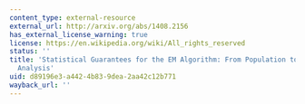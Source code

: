 ```yaml
---
content_type: external-resource
external_url: http://arxiv.org/abs/1408.2156
has_external_license_warning: true
license: https://en.wikipedia.org/wiki/All_rights_reserved
status: ''
title: 'Statistical Guarantees for the EM Algorithm: From Population to Sample-based
  Analysis'
uid: d89196e3-a442-4b83-9dea-2aa42c12b771
wayback_url: ''
---
```

